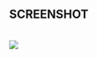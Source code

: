## SCREENSHOT 
<br>
<img src="https://github.com/deepakshikalra/Assignment-3/blob/master/ss.png"/>
<br>
